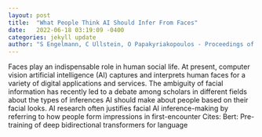 ```yaml
---
layout: post
title:  "What People Think AI Should Infer From Faces"
date:   2022-06-18 03:19:09 -0400
categories: jekyll update
author: "S Engelmann, C Ullstein, O Papakyriakopoulos - Proceedings of the 2022 , 2022"
---
```

Faces play an indispensable role in human social life. At present, computer vision artificial intelligence (AI) captures and interprets human faces for a variety of digital applications and services. The ambiguity of facial information has recently led to a debate among scholars in different fields about the types of inferences AI should make about people based on their facial looks. AI research often justifies facial AI inference-making by referring to how people form impressions in first-encounter 
Cites: Bert: Pre-training of deep bidirectional transformers for language